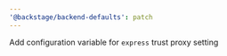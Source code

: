 ```yaml
---
'@backstage/backend-defaults': patch
---
```


Add configuration variable for `express` trust proxy setting
